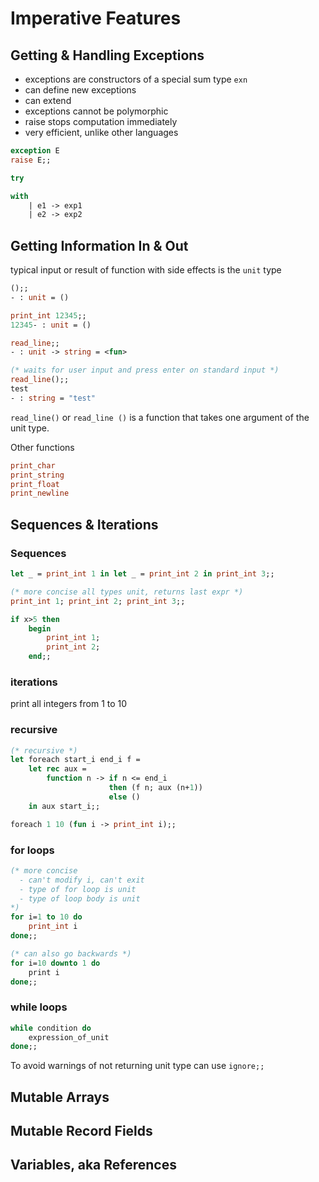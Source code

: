 # Imperative Features

## Getting & Handling Exceptions

- exceptions are constructors of a special sum type `exn`
- can define new exceptions
- can extend
- exceptions cannot be polymorphic
- raise stops computation immediately
- very efficient, unlike other languages

```ocaml
exception E
raise E;;

try

with
    | e1 -> exp1
    | e2 -> exp2
```

## Getting Information In & Out

typical input or result of function with side effects is the `unit` type

```ocaml
();;
- : unit = ()

print_int 12345;;
12345- : unit = ()

read_line;;
- : unit -> string = <fun>

(* waits for user input and press enter on standard input *)
read_line();;
test
- : string = "test"
```

`read_line()` or `read_line ()` is a function that takes one argument of the unit type.

Other functions

```ocaml
print_char
print_string
print_float
print_newline
```

## Sequences & Iterations

### Sequences

```ocaml
let _ = print_int 1 in let _ = print_int 2 in print_int 3;;

(* more concise all types unit, returns last expr *)
print_int 1; print_int 2; print_int 3;;

if x>5 then
    begin
        print_int 1;
        print_int 2;
    end;;
```

### iterations

print all integers from 1 to 10

### recursive

```ocaml
(* recursive *)
let foreach start_i end_i f =
    let rec aux =
        function n -> if n <= end_i
                      then (f n; aux (n+1))
                      else ()
    in aux start_i;;

foreach 1 10 (fun i -> print_int i);;
```

### for loops

```ocaml
(* more concise
  - can't modify i, can't exit
  - type of for loop is unit
  - type of loop body is unit
*)
for i=1 to 10 do
    print_int i
done;;

(* can also go backwards *)
for i=10 downto 1 do
    print i
done;;
```

### while loops

```ocaml
while condition do
    expression_of_unit
done;;
```

To avoid warnings of not returning unit type can use `ignore;;`

## Mutable Arrays

## Mutable Record Fields

## Variables, aka References

```

```
